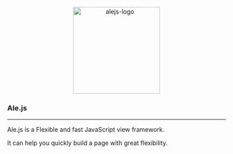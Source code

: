<p align='center'>
   <img height='200px' src='https://github.com/Ale-js/alejs/blob/master/images/logo-small.png' alt='alejs-logo'>
   <h3>Ale.js</h3>
  <hr>
</p>

Ale.js is a Flexible and fast JavaScript view framework.

It can help you quickly build a page with great flexibility.

